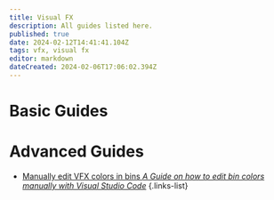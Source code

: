 ```yaml
---
title: Visual FX
description: All guides listed here.
published: true
date: 2024-02-12T14:41:41.104Z
tags: vfx, visual fx
editor: markdown
dateCreated: 2024-02-06T17:06:02.394Z
---
```


# Basic Guides


# Advanced Guides

- [Manually edit VFX colors in bins *A Guide on how to edit bin colors manually with Visual Studio Code*](/specific-guide/coding-landing/man-edit-vfxcolor)
{.links-list}


